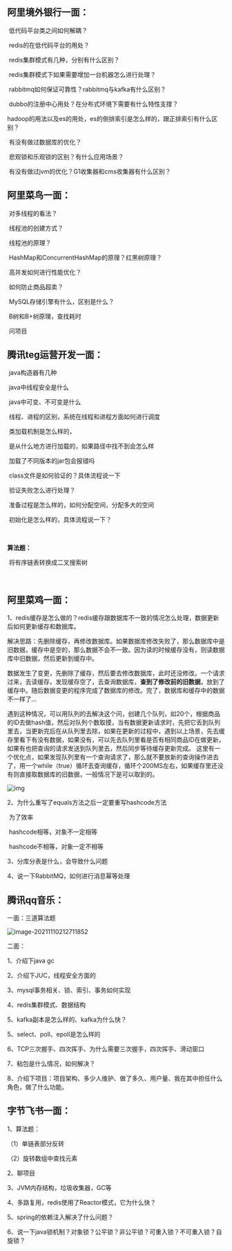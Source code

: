 ## 阿里境外银行一面：

​	低代码平台类之间如何解耦？

​	redis的在低代码平台的用处？

​	redis集群模式有几种，分别有什么区别？

​	redis集群模式下如果需要增加一台机器怎么进行处理？

​    rabbitmq如何保证可靠性？rabbitmq与kafka有什么区别？

​    dubbo的注册中心用处？在分布式环境下需要有什么特性支撑？

​    hadoop的用法以及es的用处，es的倒排索引是怎么样的，跟正排索引有什么区别？

​	有没有做过数据库的优化？

​	悲观锁和乐观锁的区别？有什么应用场景？

​	有没有做过jvm的优化？G1收集器和cms收集器有什么区别？







## 阿里菜鸟一面：

​	对多线程的看法？

​	线程池的创建方式？

​	线程池的原理？

​	HashMap和ConcurrentHashMap的原理？红黑树原理？

​	高并发如何进行性能优化？

​	如何防止商品超卖？

​	MySQL存储引擎有什么，区别是什么？

​	B树和B+树原理，查找耗时

​	问项目







## 腾讯teg运营开发一面：

​	java构造器有几种

​	java中线程安全是什么

​	java中可变、不可变是什么

​	线程、进程的区别，系统在线程和进程方面如何进行调度

​	类加载机制是怎么样的，

​	是从什么地方进行加载的，如果路径中找不到会怎么样

​	加载了不同版本的jar包会报错吗

​	class文件是如何验证的？具体流程说一下

​	验证失败怎么进行处理？

​	准备过程是怎么样的，如何分配空间，分配多大的空间

​	初始化是怎么样的，具体流程说一下？

​	

**算法题：**

​	将有序链表转换成二叉搜索树

​	



## 阿里菜鸡一面：

1、redis缓存是怎么做的？redis缓存跟数据库不一致的情况怎么处理，数据更新后如何更新缓存和数据库。

解决思路：先删除缓存，再修改数据库。如果数据库修改失败了，那么数据库中是旧数据，缓存中是空的，那么数据不会不一致。因为读的时候缓存没有，则读数据库中旧数据，然后更新到缓存中。

数据发生了变更，先删除了缓存，然后要去修改数据库，此时还没修改。一个请求过来，去读缓存，发现缓存空了，去查询数据库，**查到了修改前的旧数据**，放到了缓存中。随后数据变更的程序完成了数据库的修改。完了，数据库和缓存中的数据不一样了...

遇到这种情况，可以用队列的去解决这个问，创建几个队列，如20个，根据商品的ID去做hash值，然后对队列个数取摸，当有数据更新请求时，先把它丢到队列里去，当更新完后在从队列里去除，如果在更新的过程中，遇到以上场景，先去缓存里看下有没有数据，如果没有，可以先去队列里看是否有相同商品ID在做更新，如果有也把查询的请求发送到队列里去，然后同步等待缓存更新完成。
这里有一个优化点，如果发现队列里有一个查询请求了，那么就不要放新的查询操作进去了，用一个while（true）循环去查询缓存，循环个200MS左右，如果缓存里还没有则直接取数据库的旧数据，一般情况下是可以取到的。



![img](typora-user-images/Center)



















2、为什么重写了equals方法之后一定要重写hashcode方法

​	为了效率

​	hashcode相等，对象不一定相等

​	hashcode不相等，对象一定不相等

3、分库分表是什么，会导致什么问题

4、说一下RabbitMQ，如何进行消息幂等处理













## 腾讯qq音乐：

一面：三道算法题

![image-20211110212711852](typora-user-images/image-20211110212711852.png)



二面：

1、介绍下java gc

2、介绍下JUC，线程安全方面的

3、mysql事务相关、锁、索引、事务如何实现

4、redis集群模式、数据结构

5、kafka副本是怎么样的、kafka为什么快？

5、select、poll、epoll是怎么样的

6、TCP三次握手、四次挥手、为什么需要三次握手，四次挥手、滑动窗口

7、粘包是什么情况，如何解决？

8、介绍下项目：项目架构、多少人维护、做了多久、用户量、我在其中担任什么角色，做了什么功能。











## 字节飞书一面：

1、算法题：

（1）单链表部分反转

（2）旋转数组中查找元素

2、聊项目

3、JVM内存结构，垃圾收集器，GC等

4、多路复用，redis使用了Reactor模式，它为什么快？

5、spring的依赖注入解决了什么问题？

6、说一下java锁机制？对象锁？公平锁？非公平锁？可重入锁？不可重入锁？自旋锁？